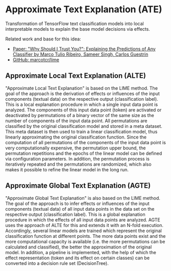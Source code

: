 # Approximate Text Explanation (ATE)
Transformation of TensorFlow text classification models into local interpretable models to explain the base model decisions via effects.

Related work and base for this idea:
<ul>
<li><a href="https://arxiv.org/abs/1602.04938">Paper: "Why Should I Trust You?": Explaining the Predictions of Any Classifier by Marco Tulio Ribeiro, Sameer Singh, Carlos Guestrin</a></li>
<li><a href="https://github.com/marcotcr/lime">GitHub: marcotcr/lime</a></li>
</ul>

## Approximate Local Text Explanation (ALTE)
"Approximate Local Text Explanation" is based on the LIME method. The goal of the approach is the derivation of effects or influences of the input components (textual data) on the respective output (classification label). This is a local explanation procedure in which a single input data point is analyzed. The components of this input data point (token) are activated or deactivated by permutations of a binary vector of the same size as the number of components of the input data point. All permutations are classified by the original classification model and stored in a meta dataset. This meta dataset is then used to train a linear classification model, thus linearly approximating the original classification function. Since the computation of all permutations of the components of the input data point is very computationally expensive, the permutation upper bound, the permutation repetitions and the epochs of the linear model can be defined via configuration parameters. In addition, the permutation process is iteratively repeated and the permutations are randomized, which also makes it possible to refine the linear model in the long run.

## Approximate Global Text Explanation (AGTE)
"Approximate Global Text Explanation" is also based on the LIME method. The goal of the approach is to infer effects or influences of the input components (textual data) of all input data points in the data set on the respective output (classification label). This is a global explanation procedure in which the effects of all input data points are analyzed. AGTE uses the approach of ALTE for this and extends it with an N-fold execution. Accordingly, several linear models are trained which represent the original classification function at different points. The more data points exist and the more computational capacity is available (i.e. the more permutations can be calculated and classified), the better the approximation of the original model. In addition, a pipeline is implemented, with the help of which the effect representation (token and its effect on certain classes) can be converted into a decision rule set (DecisionTree).